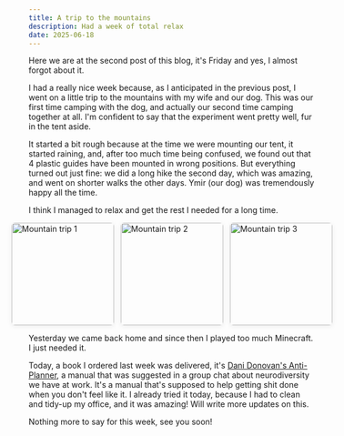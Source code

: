 ```yaml
---
title: A trip to the mountains
description: Had a week of total relax
date: 2025-06-18
---
```


Here we are at the second post of this blog, it's Friday and yes, I almost forgot about it.

I had a really nice week because, as I anticipated in the previous post, I went on a little trip to the mountains with my wife and our dog. This was our first time camping with the dog, and actually our second time camping together at all. I'm confident to say that the experiment went pretty well, fur in the tent aside.
<!-- more -->
It started a bit rough because at the time we were mounting our tent, it started raining, and, after too much time being confused, we found out that 4 plastic guides have been mounted in wrong positions. But everything turned out just fine: we did a long hike the second day, which was amazing, and went on shorter walks the other days. Ymir (our dog) was tremendously happy all the time.

I think I managed to relax and get the rest I needed for a long time.

<link href="https://cdn.jsdelivr.net/npm/simplelightbox@2.14.1/dist/simple-lightbox.min.css" rel="stylesheet" />
<style>
.gallery {
    display: flex;
    gap: 12px;
    justify-content: center;
    align-items: center;
    margin-bottom: 1em;
}
.gallery img {
    width: 180px;
    height: auto;
    border-radius: 6px;
    box-shadow: 0 2px 8px rgba(0,0,0,0.08);
    display: block;
}
</style>
<div class="gallery">
    <a href="/img/blog/week2/1.jpeg"><img src="/img/blog/week2/1.jpeg" alt="Mountain trip 1" /></a>
    <a href="/img/blog/week2/2.jpeg"><img src="/img/blog/week2/2.jpeg" alt="Mountain trip 2" /></a>
    <a href="/img/blog/week2/3.jpeg"><img src="/img/blog/week2/3.jpeg" alt="Mountain trip 3" /></a>
</div>
<script src="https://cdn.jsdelivr.net/npm/simplelightbox@2.14.1/dist/simple-lightbox.min.js"></script>
<script>
    new SimpleLightbox('.gallery a', { /* options */ });
</script>

Yesterday we came back home and since then I played too much Minecraft. I just needed it.

Today, a book I ordered last week was delivered, it's [Dani Donovan's Anti-Planner](https://anti-planner.com/shop/the-anti-planner-how-to-get-sht-done-when-you-dont-feel-like-it/?srsltid=AfmBOoolCbXow3rwNAYolMWvZYD8SKSsBqxGIB0NBA8jB4QV5bENlILS), a manual that was suggested in a group chat about neurodiversity we have at work. It's a manual that's supposed to help getting shit done when you don't feel like it. I already tried it today, because I had to clean and tidy-up my office, and it was amazing! Will write more updates on this.

Nothing more to say for this week, see you soon!